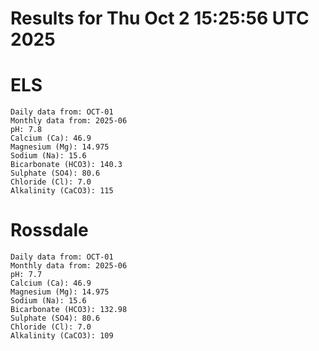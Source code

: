 # Results for Thu Oct  2 15:25:56 UTC 2025
# ELS
```
Daily data from: OCT-01
Monthly data from: 2025-06
pH: 7.8
Calcium (Ca): 46.9
Magnesium (Mg): 14.975
Sodium (Na): 15.6
Bicarbonate (HCO3): 140.3
Sulphate (SO4): 80.6
Chloride (Cl): 7.0
Alkalinity (CaCO3): 115
```
# Rossdale
```
Daily data from: OCT-01
Monthly data from: 2025-06
pH: 7.7
Calcium (Ca): 46.9
Magnesium (Mg): 14.975
Sodium (Na): 15.6
Bicarbonate (HCO3): 132.98
Sulphate (SO4): 80.6
Chloride (Cl): 7.0
Alkalinity (CaCO3): 109
```
